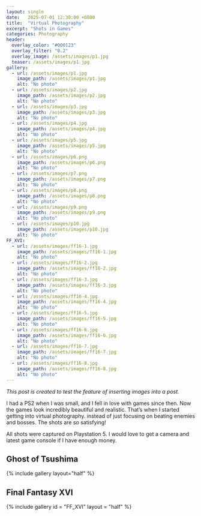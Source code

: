 ```yaml
---
layout: single
date:   2025-07-01 12:30:00 +0800
title:  "Virtual Photography"
excerpt: "Shots in Games"
categories: Photography
header:
  overlay_color: "#000123"
  overlay_filter: "0.2"
  overlay_image: /assets/images/p1.jpg
  teaser: /assets/images/p1.jpg
gallery:
  - url: /assets/images/p1.jpg
    image_path: /assets/images/p1.jpg
    alt: "No photo"
  - url: /assets/images/p2.jpg
    image_path: /assets/images/p2.jpg
    alt: "No photo"
  - url: /assets/images/p3.jpg
    image_path: /assets/images/p3.jpg
    alt: "No photo"
  - url: /assets/images/p4.jpg
    image_path: /assets/images/p4.jpg
    alt: "No photo"
  - url: /assets/images/p5.jpg
    image_path: /assets/images/p5.jpg
    alt: "No photo"
  - url: /assets/images/p6.png
    image_path: /assets/images/p6.png
    alt: "No photo"
  - url: /assets/images/p7.png
    image_path: /assets/images/p7.png
    alt: "No photo"
  - url: /assets/images/p8.png
    image_path: /assets/images/p8.png
    alt: "No photo"
  - url: /assets/images/p9.png
    image_path: /assets/images/p9.png
    alt: "No photo"
  - url: /assets/images/p10.jpg
    image_path: /assets/images/p10.jpg
    alt: "No photo"
FF_XVI:
  - url: /assets/images/ff16-1.jpg
    image_path: /assets/images/ff16-1.jpg
    alt: "No photo"
  - url: /assets/images/ff16-2.jpg
    image_path: /assets/images/ff16-2.jpg
    alt: "No photo"
  - url: /assets/images/ff16-3.jpg
    image_path: /assets/images/ff16-3.jpg
    alt: "No photo"
  - url: /assets/images/ff16-4.jpg
    image_path: /assets/images/ff16-4.jpg
    alt: "No photo"
  - url: /assets/images/ff16-5.jpg
    image_path: /assets/images/ff16-5.jpg
    alt: "No photo"
  - url: /assets/images/ff16-6.jpg
    image_path: /assets/images/ff16-6.jpg
    alt: "No photo"
  - url: /assets/images/ff16-7.jpg
    image_path: /assets/images/ff16-7.jpg
    alt: "No photo"
  - url: /assets/images/ff16-8.jpg
    image_path: /assets/images/ff16-8.jpg
    alt: "No photo"
---
```


*This post is created to test the feature of inserting images into a post.*

I had a PS2 when I was small, and I fell in love with games since then. Now the games look incredibly beautiful and realistic. That’s when I started getting into virtual photography. instead of just focusing on beating enemies and bosses. The shots are so satisfying!

All shots were captured on Playstation 5. I would love to get a camera and latest game console if I have enough money.

## Ghost of Tsushima
{% include gallery layout="half" %}

## Final Fantasy XVI
{% include gallery id = "FF_XVI" layout = "half" %}

